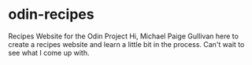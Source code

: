 # odin-recipes
Recipes Website for the Odin Project
Hi, Michael Paige Gullivan here to create a recipes website and learn a little bit in the
process.  Can't wait to see what I come up with.  